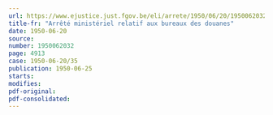 ```yaml
---
url: https://www.ejustice.just.fgov.be/eli/arrete/1950/06/20/1950062032/justel
title-fr: "Arrêté ministériel relatif aux bureaux des douanes"
date: 1950-06-20
source:
number: 1950062032
page: 4913
case: 1950-06-20/35
publication: 1950-06-25
starts:
modifies:
pdf-original:
pdf-consolidated:
---
```


